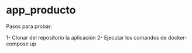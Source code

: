 # app_producto

Pasos para probar:

1- Clonar del repositorio la aplicación
2- Ejecutar los comandos de docker-compose up